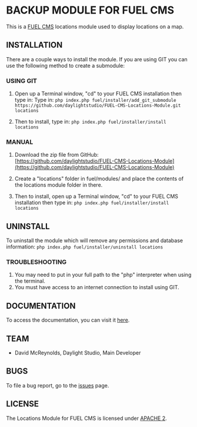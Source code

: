 # BACKUP MODULE FOR FUEL CMS
This is a [FUEL CMS](http://www.getfuelcms.com) locations module used to display locations on a map.

## INSTALLATION
There are a couple ways to install the module. If you are using GIT you can use the following method
to create a submodule:

### USING GIT
1. Open up a Terminal window, "cd" to your FUEL CMS installation then type in: 
Type in:
``php index.php fuel/installer/add_git_submodule https://github.com/daylightstudio/FUEL-CMS-Locations-Module.git locations``

2. Then to install, type in:
``php index.php fuel/installer/install locations``


### MANUAL
1. Download the zip file from GitHub:
[https://github.com/daylightstudio/FUEL-CMS-Locations-Module](https://github.com/daylightstudio/FUEL-CMS-Locations-Module)

2. Create a "locations" folder in fuel/modules/ and place the contents of the locations module folder in there.

3. Then to install, open up a Terminal window, "cd" to your FUEL CMS installation then type in:
``php index.php fuel/installer/install locations``

## UNINSTALL

To uninstall the module which will remove any permissions and database information:
``php index.php fuel/installer/uninstall locations``

### TROUBLESHOOTING
1. You may need to put in your full path to the "php" interpreter when using the terminal.
2. You must have access to an internet connection to install using GIT.


## DOCUMENTATION
To access the documentation, you can visit it [here](http://docs.getfuelcms.com/modules/locations).

## TEAM
* David McReynolds, Daylight Studio, Main Developer

## BUGS
To file a bug report, go to the [issues](https://github.com/daylightstudio/FUEL-CMS-Locations-Module/issues) page.

## LICENSE
The Locations Module for FUEL CMS is licensed under [APACHE 2](http://www.apache.org/licenses/LICENSE-2.0).